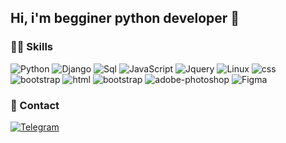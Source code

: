 <!-- <p align="center">
	<img src="https://github.com/Pr1vetMedved/Pr1vetMedved/blob/main/b699955de768f17b1a2f45f942829731b.gif">
</p> -->

<h2>Hi, i'm begginer python developer 🤘</h2>

 ### 👨‍💻 Skills
![Python](https://img.shields.io/badge/Python-14354C?style=for-the-badge&logo=python&logoColor=white)
![Django](https://img.shields.io/badge/Django-092E20?style=for-the-badge&logo=django&logoColor=white)
![Sql](https://img.shields.io/badge/MySQL-00000F?style=for-the-badge&logo=mysql&logoColor=white)
![JavaScript](https://img.shields.io/badge/-JavaScript-090909?style=for-the-badge&logo=JavaScript&logoColor=F9D54D)
![Jquery](https://img.shields.io/badge/jQuery-0769AD?style=for-the-badge&logo=jquery&logoColor=white)
![Linux](https://img.shields.io/badge/-Linux-090909?style=for-the-badge&logo=Linux&logoColor=FFFFFF)
![css](https://img.shields.io/badge/CSS3-1572B6?style=for-the-badge&logo=css3&logoColor=white)
![bootstrap](https://img.shields.io/badge/Sass-563D7C?style=for-the-badge&logo=sass&logoColor=white)
![html](https://img.shields.io/badge/HTML5-E34F26?style=for-the-badge&logo=html5&logoColor=white)
![bootstrap](https://img.shields.io/badge/Bootstrap-563D7C?style=for-the-badge&logo=bootstrap&logoColor=white)
![adobe-photoshop](https://img.shields.io/badge/adobe_photoshop-14354C?style=for-the-badge&logo=adobe-photoshop&logoColor=white)
![Figma](https://img.shields.io/badge/Figma-0769AD?style=for-the-badge&logo=figma&logoColor=white)



### 📢 Contact
[![Telegram](https://img.shields.io/badge/-Telegram-090909?style=for-the-badge&logo=telegram&logoColor=27A0D9)](https://t.me/IQQ0D)
<!-- [![Linkedin](https://img.shields.io/badge/-Telegram-090909?style=for-the-badge&logo=telegram&logoColor=27A0D9)](https://t.me/IQQ0D) -->
